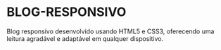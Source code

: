 # BLOG-RESPONSIVO
Blog responsivo desenvolvido usando HTML5 e CSS3, oferecendo uma leitura agradável e adaptável em qualquer dispositivo.
